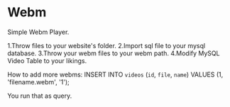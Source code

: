 # Webm
Simple Webm Player.

1.Throw files to your website's folder.
2.Import sql file to your mysql database.
3.Throw your webm files to your webm path.
4.Modify MySQL Video Table to your likings.

How to add more webms:
INSERT INTO `videos` (`id`, `file`, `name`) VALUES
(1, 'filename.webm', '1');

You run that as query.
